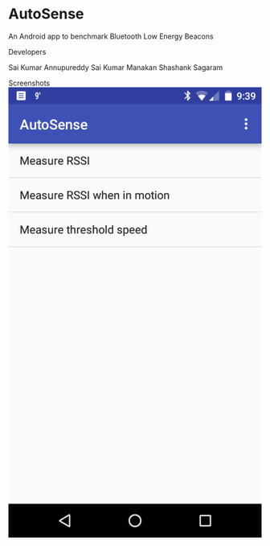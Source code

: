 # AutoSense

An Android app to benchmark Bluetooth Low Energy Beacons

Developers

Sai Kumar Annupureddy
Sai Kumar Manakan
Shashank Sagaram

Screenshots
![Alt text](./docs/screenshots/Homepage.png "AutoSense Homepage")
